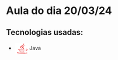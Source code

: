 # Aula do dia 20/03/24



## Tecnologias usadas: 
<ul>
   <li><img align="center" alt="rafa-Jv" height="30" width="40" src="https://raw.githubusercontent.com/devicons/devicon/master/icons/java/java-plain.svg">Java</li>

</ul>

